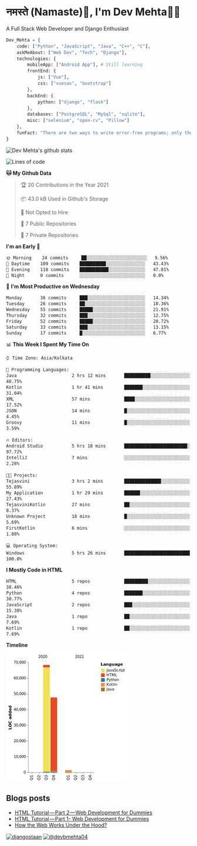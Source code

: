 # नमस्ते (Namaste):pray:, I'm Dev Mehta:man_technologist:
A Full Stack Web Developer and Django Enthusiast

```python
Dev_Mehta = {
    code: ["Python", "JavaScript", "Java", "C++", "C"],
    askMeAbout: ["Web Dev", "Tech", "Django"],
    technologies: {
        mobileApp: ["Android App"], # Still learning
        frontEnd: {
            js: ["Vue"],
            css: ["vuesax", "bootstrap"]
        },
        backEnd: {
            python: ["django", "flask"]
        },
        databases: ["PostgreSQL", "MySql", "sqlite"],
        misc: ["selenium", "open-cv", "Pillow"]
    },
    funFact: "There are two ways to write error-free programs; only the third one works"
}
```
![Dev Mehta's github stats](https://github-readme-stats.vercel.app/api?username=Dev-Mehta&count_private=true&show_icons=true)

<!--START_SECTION:waka-->
![Lines of code](https://img.shields.io/badge/From%20Hello%20World%20I%27ve%20Written-117547%20lines%20of%20code-blue)

**🐱 My Github Data** 

> 🏆 20 Contributions in the Year 2021
 > 
> 📦 43.0 kB Used in Github's Storage 
 > 
> 🚫 Not Opted to Hire
 > 
> 📜 7 Public Repositories 
 > 
> 🔑 7 Private Repositories  
 > 
**I'm an Early 🐤** 

```text
🌞 Morning    24 commits     ██░░░░░░░░░░░░░░░░░░░░░░░   9.56% 
🌆 Daytime    109 commits    ██████████░░░░░░░░░░░░░░░   43.43% 
🌃 Evening    118 commits    ███████████░░░░░░░░░░░░░░   47.01% 
🌙 Night      0 commits      ░░░░░░░░░░░░░░░░░░░░░░░░░   0.0%

```
📅 **I'm Most Productive on Wednesday** 

```text
Monday       36 commits     ███░░░░░░░░░░░░░░░░░░░░░░   14.34% 
Tuesday      26 commits     ██░░░░░░░░░░░░░░░░░░░░░░░   10.36% 
Wednesday    55 commits     █████░░░░░░░░░░░░░░░░░░░░   21.91% 
Thursday     32 commits     ███░░░░░░░░░░░░░░░░░░░░░░   12.75% 
Friday       52 commits     █████░░░░░░░░░░░░░░░░░░░░   20.72% 
Saturday     33 commits     ███░░░░░░░░░░░░░░░░░░░░░░   13.15% 
Sunday       17 commits     █░░░░░░░░░░░░░░░░░░░░░░░░   6.77%

```


📊 **This Week I Spent My Time On** 

```text
⌚︎ Time Zone: Asia/Kolkata

💬 Programming Languages: 
Java                     2 hrs 12 mins       ██████████░░░░░░░░░░░░░░░   40.75% 
Kotlin                   1 hr 41 mins        ███████░░░░░░░░░░░░░░░░░░   31.04% 
XML                      57 mins             ████░░░░░░░░░░░░░░░░░░░░░   17.52% 
JSON                     14 mins             █░░░░░░░░░░░░░░░░░░░░░░░░   4.45% 
Groovy                   11 mins             █░░░░░░░░░░░░░░░░░░░░░░░░   3.59%

🔥 Editors: 
Android Studio           5 hrs 18 mins       ████████████████████████░   97.72% 
IntelliJ                 7 mins              ░░░░░░░░░░░░░░░░░░░░░░░░░   2.28%

🐱‍💻 Projects: 
Tejasvini                3 hrs 2 mins        ██████████████░░░░░░░░░░░   55.89% 
My Application           1 hr 29 mins        ██████░░░░░░░░░░░░░░░░░░░   27.43% 
TejasviniKotlin          27 mins             ██░░░░░░░░░░░░░░░░░░░░░░░   8.37% 
Unknown Project          18 mins             █░░░░░░░░░░░░░░░░░░░░░░░░   5.69% 
FirstKotlin              6 mins              ░░░░░░░░░░░░░░░░░░░░░░░░░   1.88%

💻 Operating System: 
Windows                  5 hrs 26 mins       █████████████████████████   100.0%

```

**I Mostly Code in HTML** 

```text
HTML                     5 repos             █████████░░░░░░░░░░░░░░░░   38.46% 
Python                   4 repos             ███████░░░░░░░░░░░░░░░░░░   30.77% 
JavaScript               2 repos             ███░░░░░░░░░░░░░░░░░░░░░░   15.38% 
Java                     1 repo              ██░░░░░░░░░░░░░░░░░░░░░░░   7.69% 
Kotlin                   1 repo              ██░░░░░░░░░░░░░░░░░░░░░░░   7.69%

```


**Timeline**

![Chart not found](https://raw.githubusercontent.com/Dev-Mehta/Dev-Mehta/master/charts/bar_graph.png) 


<!--END_SECTION:waka-->
## Blogs posts<!-- BLOG-POST-LIST:START -->
- [HTML Tutorial — Part 2 — Web Development for Dummies](https://medium.com/dev-mehta/html-tutorial-part-2-web-development-for-dummies-2ec88106831a?source=rss-63ef94603e35------2)
- [HTML Tutorial — Part 1- Web Development for Dummies](https://medium.com/dev-mehta/html-tutorial-part-1-web-development-for-dummies-f8aa5abd80de?source=rss-63ef94603e35------2)
- [How the Web Works Under the Hood?](https://medium.com/dev-mehta/how-the-web-works-under-the-hood-40ec93410d94?source=rss-63ef94603e35------2)
<!-- BLOG-POST-LIST:END -->
<a href="https://instagram.com/djangostaan" target="blank"><img align="center" src="https://cdn.jsdelivr.net/npm/simple-icons@3.0.1/icons/instagram.svg" alt="djangostaan" height="30" width="30" /></a>
<a href="https://medium.com/@devbmehta04" target="blank"><img align="center" src="https://cdn.jsdelivr.net/npm/simple-icons@3.0.1/icons/medium.svg" alt="@devbmehta04" height="30" width="30" /></a>
